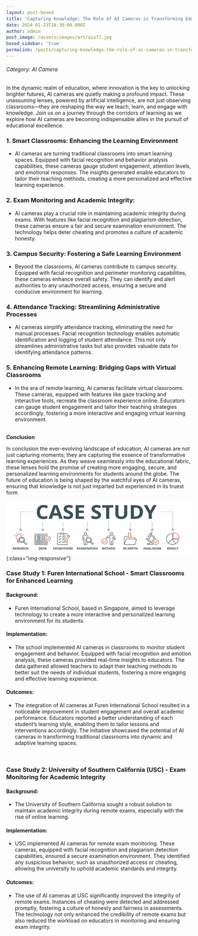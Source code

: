 ```yaml
---
layout: post-boxed
title: 'Capturing Knowledge: The Role of AI Cameras in Transforming Education'
date: 2024-01-23T18:30:00.000Z
author: admin
post_image: /assets/images/art/aia77.jpg
boxed_sidebar: 'true'
permalink: /posts/capturing-knowledge-the-role-of-ai-cameras-in-transforming-education
---
```


###### Category: AI Camera

In the dynamic realm of education, where innovation is the key to unlocking brighter futures, AI cameras are quietly making a profound impact. These unassuming lenses, powered by artificial intelligence, are not just observing classrooms—they are reshaping the way we teach, learn, and engage with knowledge. Join us on a journey through the corridors of learning as we explore how AI cameras are becoming indispensable allies in the pursuit of educational excellence.

### 1. Smart Classrooms: Enhancing the Learning Environment

* AI cameras are turning traditional classrooms into smart learning spaces. Equipped with facial recognition and behavior analysis capabilities, these cameras gauge student engagement, attention levels, and emotional responses. The insights generated enable educators to tailor their teaching methods, creating a more personalized and effective learning experience.

### 2. Exam Monitoring and Academic Integrity:

* AI cameras play a crucial role in maintaining academic integrity during exams. With features like facial recognition and plagiarism detection, these cameras ensure a fair and secure examination environment. The technology helps deter cheating and promotes a culture of academic honesty.

### 3. Campus Security: Fostering a Safe Learning Environment

* Beyond the classrooms, AI cameras contribute to campus security. Equipped with facial recognition and perimeter monitoring capabilities, these cameras enhance overall safety. They can identify and alert authorities to any unauthorized access, ensuring a secure and conducive environment for learning.

### 4. Attendance Tracking: Streamlining Administrative Processes

* AI cameras simplify attendance tracking, eliminating the need for manual processes. Facial recognition technology enables automatic identification and logging of student attendance. This not only streamlines administrative tasks but also provides valuable data for identifying attendance patterns.

### 5. Enhancing Remote Learning: Bridging Gaps with Virtual Classrooms

* In the era of remote learning, AI cameras facilitate virtual classrooms. These cameras, equipped with features like gaze tracking and interactive tools, recreate the classroom experience online. Educators can gauge student engagement and tailor their teaching strategies accordingly, fostering a more interactive and engaging virtual learning environment.

<br>
<b>Conclusion</b>
<p>
In conclusion the ever-evolving landscape of education, AI cameras are not just capturing moments; they are capturing the essence of transformative learning experiences. As they weave seamlessly into the educational fabric, these lenses hold the promise of creating more engaging, secure, and personalized learning environments for students around the globe. The future of education is being shaped by the watchful eyes of AI cameras, ensuring that knowledge is not just imparted but experienced in its truest form
</p>

![Image Using Kramdown](/assets/images/art/case.png){:class="img-responsive"}

### Case Study 1: Furen International School - Smart Classrooms for Enhanced Learning

#### Background:

* Furen International School, based in Singapore, aimed to leverage technology to create a more interactive and personalized learning environment for its students.

#### Implementation:

* The school implemented AI cameras in classrooms to monitor student engagement and behavior. Equipped with facial recognition and emotion analysis, these cameras provided real-time insights to educators. The data gathered allowed teachers to adapt their teaching methods to better suit the needs of individual students, fostering a more engaging and effective learning experience.

#### Outcomes:

* The integration of AI cameras at Furen International School resulted in a noticeable improvement in student engagement and overall academic performance. Educators reported a better understanding of each student’s learning style, enabling them to tailor lessons and interventions accordingly. The initiative showcased the potential of AI cameras in transforming traditional classrooms into dynamic and adaptive learning spaces.

<br>

### Case Study 2: University of Southern California (USC) - Exam Monitoring for Academic Integrity

#### Background:

* The University of Southern California sought a robust solution to maintain academic integrity during remote exams, especially with the rise of online learning.

#### Implementation:

* USC implemented AI cameras for remote exam monitoring. These cameras, equipped with facial recognition and plagiarism detection capabilities, ensured a secure examination environment. They identified any suspicious behavior, such as unauthorized access or cheating, allowing the university to uphold academic standards and integrity.

#### Outcomes:

* The use of AI cameras at USC significantly improved the integrity of remote exams. Instances of cheating were detected and addressed promptly, fostering a culture of honesty and fairness in assessments. The technology not only enhanced the credibility of remote exams but also reduced the workload on educators in monitoring and ensuring exam integrity.
